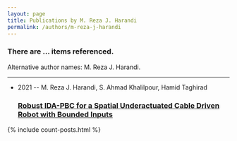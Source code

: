 ```yaml
---
layout: page
title: Publications by M. Reza J. Harandi
permalink: /authors/m-reza-j-harandi
---
```


<h3 id="number-posts">There are ... items referenced.</h3>
<p id='info-authors'>Alternative author names: M. Reza J. Harandi.</p>
<hr />
<ul class="post-list">
<li><span class='post-meta'>2021 -- M. Reza J. Harandi, S. Ahmad Khalilpour, Hamid Taghirad</span><h3><a class='post-link' href="{{ site.baseurl }}/robust-ida-pbc-for-a-spatial-underactuated-cable-driven-robot-with-bounded-inputs">Robust IDA-PBC for a Spatial Underactuated Cable Driven Robot with Bounded Inputs</a></h3></li>

</ul>
{% include count-posts.html %}
